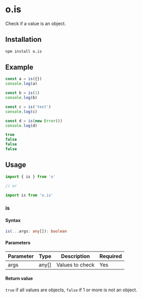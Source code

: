 ---
---

# o.is
Check if a value is an object.

## Installation

```bash npm2yarn
npm install o.is
```

## Example
```typescript
const a = is({})
console.log(a)

const b = is(1)
console.log(b)

const c = is('test')
console.log(c)

const d = is(new Error())
console.log(d)
```

```typescript title="Output"
true
false
false
false
```

## Usage

```typescript
import { is } from 'o'

// or

import is from 'o.is'
```

### is

#### Syntax
```typescript
is(...args: any[]): boolean
```

#### Parameters
| Parameter | Type  | Description     | Required |
|-----------|-------|-----------------|----------|
| args      | any[] | Values to check | Yes      |

#### Return value
`true` if all values are objects, `false` if 1 or more is not an object.
